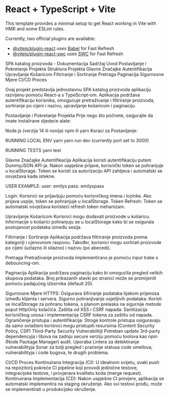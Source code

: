 # React + TypeScript + Vite

This template provides a minimal setup to get React working in Vite with HMR and some ESLint rules.

Currently, two official plugins are available:

- [@vitejs/plugin-react](https://github.com/vitejs/vite-plugin-react/blob/main/packages/plugin-react/README.md) uses [Babel](https://babeljs.io/) for Fast Refresh
- [@vitejs/plugin-react-swc](https://github.com/vitejs/vite-plugin-react-swc) uses [SWC](https://swc.rs/) for Fast Refresh

SPA katalog proizvoda - Dokumentacija
Sadržaj
Uvod
Postavljanje i Pokretanje Projekta
Struktura Projekta
Glavne Značajke
Autentifikacija
Upravljanje Košaricom
Filtriranje i Sortiranje
Pretraga
Paginacija
Sigurnosne Mjere
CI/CD Proces

Ovaj projekt predstavlja jednostavnu SPA katalog proizvoda aplikaciju razvijenu pomoću React-a s TypeScript-om. Aplikacija podržava autentifikaciju korisnika, omogućuje pretraživanje i filtriranje proizvoda, sortiranje po cijeni i nazivu, upravljanje košaricom i paginaciju.

Postavljanje i Pokretanje Projekta
Prije nego što počnete, osigurajte da imate instalirane sljedeće alate:

Node.js (verzija 14 ili novija)
npm ili yarn
Koraci za Postavljanje:

RUNNING LOCAL ENV
yarn
yarn run dev (currently port set to 3000)

RUNNING TESTS
yarn test

Glavne Značajke
Autentifikacija
Aplikacija koristi autentifikaciju putem DummyJSON API-ja. Nakon uspješne prijave, korisnički token se pohranjuje u localStorage. Token se koristi za autorizaciju API zahtjeva i automatski se osvježava kada istekne.

USER EXAMPLE:
user: emilys
pass: emilyspass

Login: Korisnici se prijavljuju pomoću korisničkog imena i lozinke. Ako prijava uspije, token se pohranjuje u localStorage.
Token Refresh: Token se automatski osvježava koristeći refresh token mehanizam.

Upravljanje Košaricom
Korisnici mogu dodavati proizvode u košaricu. Informacije o košarici pohranjuju se u localStorage kako bi se osigurala postojanost podataka između sesija.

Filtriranje i Sortiranje
Aplikacija podržava filtriranje proizvoda prema kategoriji i cjenovnom rasponu. Također, korisnici mogu sortirati proizvode po cijeni (uzlazno ili silazno) i nazivu (po abecedi).

Pretraga
Pretraživanje proizvoda implementirano je pomoću input trake s debouncing-om.

Paginacija
Aplikacija podržava paginaciju kako bi omogućila pregled velikih skupova podataka. Broj prikazanih stavki po stranici može se promijeniti pomoću padajućeg izbornika (default 20).

Sigurnosne Mjere
HTTPS: Osigurava šifriranje podataka tijekom prijenosa između klijenta i servera.
Sigurno pohranjivanje osjetljivih podataka: Koristi se localStorage za pohranu tokena, s planom prelaska na sigurnije metode poput HttpOnly kolačića.
Zaštita od XSS i CSRF napada: Sanitizacija korisničkog unosa i implementacija CSRF tokena za zaštitu od napada.
Ograničenje pristupa i autentifikacija: Stroge kontrole pristupa osiguravaju da samo ovlašteni korisnici mogu pristupiti resursima (Content Security Policy, CSP)
Third-Party Security Vulnerabilitiji
Potreban update 3rd-party dependencyja i libova na zadnju secure verziju pomoću toolova kao npm (Node Package Manager) audit.
Uporaba Lintera za detektiranje vulnerabilityja
Sonar za bolji pregled i praćenje statusa code smellova, vulnerabilityja i code bugova, te drugih problema.

CI/CD Proces
Kontinuirana Integracija (CI):
U idealnom svijetu, svaki push na repozitorij pokreće CI pipeline koji provodi jedinične testove, integracijske testove, i provjerava kvalitetu koda (merge request).
Kontinuirana Implementacija (CD):
Nakon uspješne CI provjere, aplikacija se automatski implementira na staging okruženje. Ako svi testovi prođu, može se implementirati u produkcijsko okruženje.
